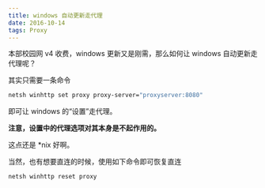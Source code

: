 ```yaml
---
title: windows 自动更新走代理
date: 2016-10-14
tags: Proxy
---
```


本部校园网 v4 收费，windows 更新又是刚需，那么如何让 windows 自动更新走代理呢？

其实只需要一条命令

```bash
netsh winhttp set proxy proxy-server="proxyserver:8080"
```

<!-- more -->

即可让 windows 的“设置”走代理。

**注意，设置中的代理选项对其本身是不起作用的。**

这点还是 *nix 好啊。

当然，也有想要直连的时候，使用如下命令即可恢复直连

```bash
netsh winhttp reset proxy
```
